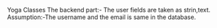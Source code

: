 Yoga Classes
The backend part:-
The user fields are taken as strin,text.
Assumption:-The username and the email is same in  the database.
